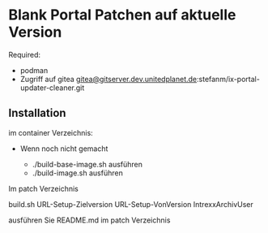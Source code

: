 # Blank Portal Patchen auf aktuelle Version

Required:

- podman
- Zugriff auf gitea
  gitea@gitserver.dev.unitedplanet.de:stefanm/ix-portal-updater-cleaner.git

## Installation

im container Verzeichnis:

- Wenn noch nicht gemacht

  - ./build-base-image.sh ausführen
  - ./build-image.sh ausführen

Im patch Verzeichnis

build.sh URL-Setup-Zielversion URL-Setup-VonVersion IntrexxArchivUser

ausführen Sie README.md im patch Verzeichnis
